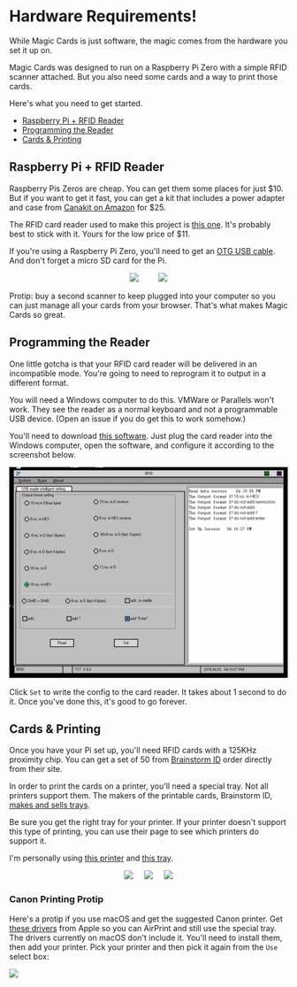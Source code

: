 # Hardware Requirements!

While Magic Cards is just software, the magic comes from the hardware you set it up on.

Magic Cards was designed to run on a Raspberry Pi Zero with a simple RFID scanner attached. But you also need some cards and a way to print those cards.

Here's what you need to get started.

* [Raspberry Pi + RFID Reader](#raspberry-pi--rfid-reader)
* [Programming the Reader](#programming-the-reader)
* [Cards & Printing](#cards--printing)

## Raspberry Pi + RFID Reader

Raspberry Pis Zeros are cheap. You can get them some places for just $10. But if you want to get it fast, you can get a kit that includes a power adapter and case from [Canakit on Amazon](https://amzn.to/2GLPDde) for $25.

The RFID card reader used to make this project is [this one](https://amzn.to/2GLiKO5). It's probably best to stick with it. Yours for the low price of $11.

If you're using a Raspberry Pi Zero, you'll need to get an [OTG USB cable](https://amzn.to/2uWiOZX). And don't forget a micro SD card for the Pi.

<div align="center">
<a href="https://amzn.to/2GLPDde"><img src="https://images-na.ssl-images-amazon.com/images/I/91uW4T%2BbuqL._SL1500_.jpg" height="200px"></a> &nbsp;&nbsp;&nbsp;&nbsp;&nbsp;&nbsp;&nbsp;
<a href="https://amzn.to/2GLiKO5"><img src="https://images-na.ssl-images-amazon.com/images/I/61gh-9A9smL._SL1500_.jpg" height="200px"></a>
</div>

Protip: buy a second scanner to keep plugged into your computer so you can just manage all your cards from your browser. That's what makes Magic Cards so great.

## Programming the Reader

One little gotcha is that your RFID card reader will be delivered in an incompatible mode. You're going to need to reprogram it to output in a different format.

You will need a Windows computer to do this. VMWare or Parallels won't work. They see the reader as a normal keyboard and not a programmable USB device. (Open an issue if you do get this to work somehow.)

You'll need to download [this software](https://www.dropbox.com/s/ena4ukh9wewhj9x/rfid-reader-programmer.zip?dl=0). Just plug the card reader into the Windows computer, open the software, and configure it according to the screenshot below.

![](/docs/images/card-programmer.png)

Click `Set` to write the config to the card reader. It takes about 1 second to do it. Once you've done this, it's good to go forever.


## Cards & Printing

Once you have your Pi set up, you'll need RFID cards with a 125KHz proximity chip. You can get a set of 50 from [Brainstorm ID](https://brainstormidsupply.com) order directly from their site.

In order to print the cards on a printer, you'll need a special tray. Not all printers support them. The makers of the printable cards, Brainstorm ID, [makes and sells trays](https://brainstormidsupply.com/inkjet-id-cards/printer-trays).

Be sure you get the right tray for your printer. If your printer doesn't support this type of printing, you can use their page to see which printers do support it.

I'm personally using [this printer](https://amzn.to/2GLn13T) and [this tray](https://amzn.to/2GHkUSR).

<div align="center">
<a href="https://brainstormidsupply.com/50-inkjet-pvc-cards-125khz-proximity-tk4100-50-cards.html"><img src="https://brainstormidsupply.com/media/catalog/product/cache/1/image/1160x/9df78eab33525d08d6e5fb8d27136e95/i/j/ij-pvc-cards-125khz-proximity-photo-50-cards.jpg" height="200px"></a> &nbsp;&nbsp;&nbsp;
<a href="https://amzn.to/2GHkUSR"><img src="https://images-na.ssl-images-amazon.com/images/I/61FzcmJTk1L._SL1498_.jpg" height="200px"></a> &nbsp;&nbsp;&nbsp;
<a href="https://amzn.to/2GLn13T"><img src="https://images-na.ssl-images-amazon.com/images/I/61NNyBDr1gL._SL1000_.jpg" height="200px"></a>
</div>

### Canon Printing Protip

Here's a protip if you use macOS and get the suggested Canon printer. Get [these drivers](https://support.apple.com/kb/DL1928?locale=en_US) from Apple so you can AirPrint and still use the special tray. The drivers currently on macOS don't include it. You'll need to install them, then add your printer. Pick your printer and then pick it again from the `Use` select box:

![](https://user-images.githubusercontent.com/260/38050246-5a074950-3298-11e8-8ff6-e2e920ff2238.png)
